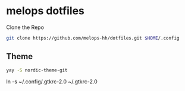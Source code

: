 # melops dotfiles

Clone the Repo
```sh
git clone https://github.com/melops-hh/dotfiles.git $HOME/.config
```

## Theme
```sh
yay -S nordic-theme-git
```
ln -s ~/.config/.gtkrc-2.0 ~/.gtkrc-2.0
